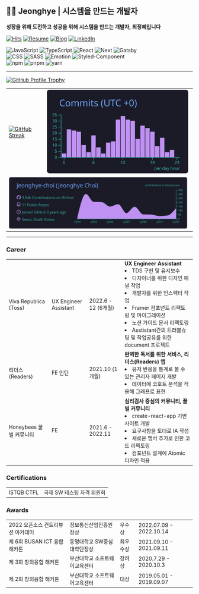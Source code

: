 ## 👩‍🎨 Jeonghye | 시스템을 만드는 개발자

**성장을 위해 도전하고 성공을 위해 시스템을 만드는 개발자, 최정혜입니다**

[![Hits](https://hits.seeyoufarm.com/api/count/incr/badge.svg?url=https%3A%2F%2Fgithub.com%2Fjeonghye-choi&count_bg=%23E5DBCB&title_bg=%23646464&icon=github.svg&icon_color=%23FFFFFF&title=visitors&edge_flat=false)](https://resume.dataportal.kr)
[![Resume](https://img.shields.io/badge/Resume-9EA38E?style=flat-square&logo=ReadMe&logoColor=white)](https://www.notion.so/jeonghyedev/Jeonghye-8d52b0dc4ef046da8886c6b88a3cca86)
[![Blog](https://img.shields.io/badge/Resume-E59881?style=flat-square&logo=undertale&logoColor=white)]([https://www.notion.so/jeonghyedev/Jeonghye-8d52b0dc4ef046da8886c6b88a3cca86](https://jeonghye.blog/))
[![LinkedIn](https://img.shields.io/badge/LinkedIn-0077b5?style=flat-square&logo=linkedin&logoColor=white&link=https://www.linkedin.com/in/taeyang-jin/)](https://www.linkedin.com/in/jeonghye-choi/)

![JavaScript](https://img.shields.io/badge/-JavaScript-F7DF1E?style=for-the-badge&logo=JavaScript&logoColor=white)
![TypeScript](https://img.shields.io/badge/-TypeScript-3178C6?style=for-the-badge&logo=TypeScript&logoColor=white)
![React](https://img.shields.io/badge/-React-61DAFB?style=for-the-badge&logo=React&logoColor=white)
![Next](https://img.shields.io/badge/-Nextjs-000000?style=for-the-badge&logo=Next.js&logoColor=white)
![Gatsby](https://img.shields.io/badge/-Gatsby-663399?style=for-the-badge&logo=Gatsby&logoColor=white)
</br>
![CSS](https://img.shields.io/badge/-CSS-1572B6?style=for-the-badge&logo=CSS3&logoColor=white)
![SASS](https://img.shields.io/badge/-SASS-CC6699?style=for-the-badge&logo=SASS&logoColor=white)
![Emotion](https://img.shields.io/badge/-Emotion-DB7093?style=for-the-badge&logo=Emotion&logoColor=white)
![Styled-Component](https://img.shields.io/badge/-styled%20components-DB7093?style=for-the-badge&logo=styled-components&logoColor=white)
</br>
![npm](https://img.shields.io/badge/-Npm-CB3837?style=for-the-badge&logo=Npm&logoColor=white)
![pnpm](https://img.shields.io/badge/-Pnpm-F69220?style=for-the-badge&logo=Pnpm&logoColor=white)
![yarn](https://img.shields.io/badge/-Yarn-2C8EBB?style=for-the-badge&logo=Yarn&logoColor=white)




<hr/>

<a href="https://github.com/ryo-ma/github-profile-trophy">
  <img
    src="https://github-profile-trophy.vercel.app/?username=jeonghye-choi&theme=onedark&row=1&no-frame=true"
    alt="GitHub Profile Trophy"
/></a>

<table>
  <tbody>
    <tr>
      <td>
        <a href="https://github.com/DenverCoder1/github-readme-streak-stats">
          <img
            src="http://github-readme-streak-stats.herokuapp.com/?user=jeonghye-choi&theme=react&hide_border=true&date_format=%5BY.%5Dn.j"
            alt="GitHub Streak"
        /></a>
      </td>
      <td>
        <a href="">
          <img 
            src="https://raw.githubusercontent.com/jeonghye-choi/jeonghye-choi/main/profile-summary-card-output/tokyonight/4-productive-time.svg" 
            alt="profile-card"
          >
        </a>
      </td>
    </tr>
    <tr>
      <td colspan="2">
        <a href="">
          <img 
            src="https://raw.githubusercontent.com/jeonghye-choi/jeonghye-choi/main/profile-summary-card-output/tokyonight/0-profile-details.svg" 
            alt="profile-card"
            width="100%"
          >
        </a>
      </td>
    </tr>
  </tbody>
</table>


<hr/>


### Career

  <Table>
    <tbody>
       <tr>
        <td>
          Viva Republica (Toss)
        </td>
        <td>
          UX Engineer Assistant
        </td>
        <td>
          2022.6 - 12 (6개월)
        </td>
        <td>
          <b>UX Engineer Assistant</b>
          <li>TDS 구현 및 유지보수</li>
          <li>디자이너를 위한 디자인 패널 작업</li>
          <li>개발자를 위한 인스펙터 작업</li>
          <li>Framer 컴포넌트 리팩토링 및 마이그레이션</li>
          <li>노션 가이드 문서 리팩토링</li>
          <li>Asstistant간의 트러블슈팅 및 작업공유를 위한 document 프로젝트 </li>
        </td>
      </tr>
      <tr>
        <td>
          리더스 (Readers)
        </td>
        <td>
          FE 인턴
        </td>
        <td>
          2021.10 (1개월)
        </td>
        <td>
          <b>완벽한 독서를 위한 서비스, 리더스(Readers) 앱</b>
          <li>유저 반응을 통계로 볼 수 있는 관리자 페이지 개발</li>
          <li>데이터에 코호트 분석을 적용해 그래프로 표현</li>
        </td>
      </tr>
      <tr>
        <td>
          Honeybees 꿀벌 커뮤니티
        </td>
        <td>
          FE
        </td>
        <td>
          2021.6 - 2022.11
        </td>
        <td>
          <b>심리검사 중심의 커뮤니티, 꿀벌 커뮤니티</b>
          <li>create-react-app 기반 사이트 개발</li>
          <li>요구사항을 토대로 IA 작성</li>
          <li>새로운 멤버 추가로 인한 코드 리펙토링</li>
          <li>컴포넌트 설계에 Atomic 디자인 적용</li>
        </td>
      </tr>
    </tbody>
  </Table>

### Certifications

  <Table>
    <tbody>
       <tr>
        <td>
          ISTQB CTFL
        </td>
        <td>
          국제 SW 테스팅 자격 위원회
        </td>
      </tr>
    </tbody>
  </Table>

### Awards

  <Table>
    <tbody>
       <tr>
        <td>
          2022 오픈소스 컨트리뷰션 아카데미
        </td>
        <td>
          정보통신산업진흥원장상
        </td>
        <td>
          우수상
        </td>
        <td>
          2022.07.09 - 2022.10.14
        </td>
      </tr>
      <tr>
        <td>
          제 6회 BUSAN ICT 융합 해카톤
        </td>
        <td>
          동명대학교 SW중심대학단장상
        </td>
        <td>
          최우수상
        </td>
        <td>
          2021.09.10 - 2021.09.11
        </td>
      </tr>
      <tr>
        <td>
          제 3회 창의융합 해커톤
        </td>
        <td>
         부산대학교 소프트웨어교육센터
        </td>
        <td>
          장려상
        </td>
        <td>
          2020.7.29 - 2020.10.3
        </td>
      </tr>
      <tr>
        <td>
          제 2회 창의융합 해커톤
        </td>
        <td>
         부산대학교 소프트웨어교육센터
        </td>
        <td>
          대상
        </td>
        <td>
          2019.05.01 - 2019.09.07
        </td>
      </tr>
    </tbody>
  </Table>
